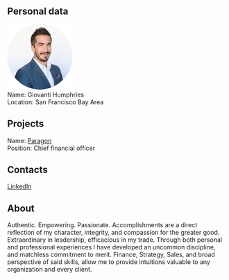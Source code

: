 ## Personal data
![ photo](../people/photo/giovanti_humphries.png)   
Name:  Giovanti Humphries   
Location: San Francisco Bay Area  
## Projects 
Name: [Paragon](../projects/paragon.md)  
Position: Chief financial officer
## Contacts
[LinkedIn](https://www.linkedin.com/in/giovantihumphries/)   

## About
  Authentic. Empowering. Passionate. Accomplishments are a direct reflection of my character, integrity, and compassion for the greater good. Extraordinary in leadership, efficacious in my trade. Through both personal and professional experiences I have developed an uncommon discipline, and matchless commitment to merit. Finance, Strategy, Sales, and broad perspective of said skills, allow me to provide intuitions valuable to any organization and every client.